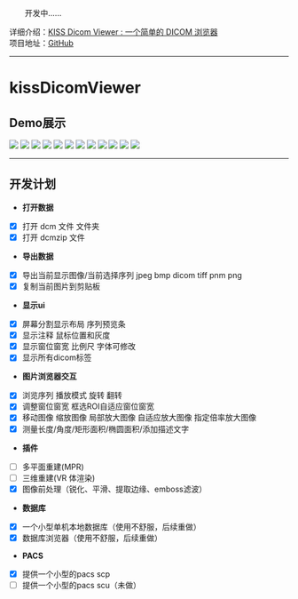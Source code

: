 
&emsp;&emsp;开发中......  

详细介绍：[KISS Dicom Viewer : 一个简单的 DICOM 浏览器](https://beondxin.blog.csdn.net/article/details/108678403)  
项目地址：[GitHub](https://github.com/BeyondXinXin/KISS-Dicom-Viewer)

---

# kissDicomViewer
## Demo展示
![](https://cdn.jsdelivr.net/gh/BeyondXinXin/BeyondXinXIn@main/PixX/1.5rf17p9kj0o0.gif)
![](https://img-blog.csdnimg.cn/20210207220052527.gif#pic_center)
![](https://img-blog.csdnimg.cn/20210207215731176.gif#pic_center)
![](https://img-blog.csdnimg.cn/20210207215730987.gif#pic_center)
![](https://img-blog.csdnimg.cn/20210207215730938.gif#pic_center)
![](https://img-blog.csdnimg.cn/20210207215730626.gif#pic_center)
![](https://img-blog.csdnimg.cn/20210207215730494.gif#pic_center)
![](https://img-blog.csdnimg.cn/2021020721574924.png?x-oss-process=image/watermark,type_ZmFuZ3poZW5naGVpdGk,shadow_10,text_aHR0cHM6Ly9ibG9nLmNzZG4ubmV0L2ExNTAwNTc4NDMyMA==,size_16,color_FFFFFF,t_70#pic_center)
![](https://img-blog.csdnimg.cn/20210207215756662.png?x-oss-process=image/watermark,type_ZmFuZ3poZW5naGVpdGk,shadow_10,text_aHR0cHM6Ly9ibG9nLmNzZG4ubmV0L2ExNTAwNTc4NDMyMA==,size_16,color_FFFFFF,t_70#pic_center)
![](https://img-blog.csdnimg.cn/2021020721580197.png?x-oss-process=image/watermark,type_ZmFuZ3poZW5naGVpdGk,shadow_10,text_aHR0cHM6Ly9ibG9nLmNzZG4ubmV0L2ExNTAwNTc4NDMyMA==,size_16,color_FFFFFF,t_70#pic_center)
![](https://img-blog.csdnimg.cn/20210207215815761.png?x-oss-process=image/watermark,type_ZmFuZ3poZW5naGVpdGk,shadow_10,text_aHR0cHM6Ly9ibG9nLmNzZG4ubmV0L2ExNTAwNTc4NDMyMA==,size_16,color_FFFFFF,t_70#pic_center)
![](https://img-blog.csdnimg.cn/20210207215819503.png?x-oss-process=image/watermark,type_ZmFuZ3poZW5naGVpdGk,shadow_10,text_aHR0cHM6Ly9ibG9nLmNzZG4ubmV0L2ExNTAwNTc4NDMyMA==,size_16,color_FFFFFF,t_70#pic_center)

---
## 开发计划

* **打开数据**  
* [x] 打开 dcm 文件 文件夹  
* [x] 打开 dcmzip 文件
* **导出数据**  
* [x] 导出当前显示图像/当前选择序列 jpeg bmp dicom tiff pnm png   
* [x] 复制当前图片到剪贴板  
* **显示ui**
* [x] 屏幕分割显示布局  序列预览条
* [x] 显示注释 鼠标位置和灰度
* [x] 显示窗位窗宽 比例尺 字体可修改
* [x] 显示所有dicom标签
* **图片浏览器交互**
* [x] 浏览序列 播放模式 旋转 翻转
* [x] 调整窗位窗宽 框选ROI自适应窗位窗宽
* [x] 移动图像 缩放图像 局部放大图像 自适应放大图像 指定倍率放大图像 
* [x] 测量长度/角度/矩形面积/椭圆面积/添加描述文字
* **插件** 
* [ ] 多平面重建(MPR)
* [ ] 三维重建(VR 体渲染)
* [x] 图像前处理（锐化、平滑、提取边缘、emboss滤波）
* **数据库**
* [x] 一个小型单机本地数据库（使用不舒服，后续重做）
* [x] 数据库浏览器（使用不舒服，后续重做）
* **PACS** 
* [x] 提供一个小型的pacs scp
* [ ] 提供一个小型的pacs scu（未做）
